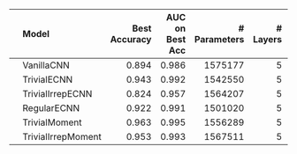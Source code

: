 |    | Model              |   Best Accuracy |   AUC on Best Acc |   # Parameters |   # Layers |   Stage 1 Channels |
|:---|:-------------------|----------------:|------------------:|---------------:|-----------:|-------------------:|
|    | VanillaCNN         |           0.894 |             0.986 |        1575177 |          5 |                 32 |
|    | TrivialECNN        |           0.943 |             0.992 |        1542550 |          5 |                 67 |
|    | TrivialIrrepECNN   |           0.824 |             0.957 |        1564207 |          5 |                 62 |
|    | RegularECNN        |           0.922 |             0.991 |        1501020 |          5 |                 29 |
|    | TrivialMoment      |           0.963 |             0.995 |        1556289 |          5 |                 55 |
|    | TrivialIrrepMoment |           0.953 |             0.993 |        1567511 |          5 |                 59 |